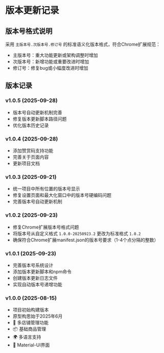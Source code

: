 # 版本更新记录

<!-- 注意：API服务器配置功能与backend项目相关，backend项目为后期开发内容 -->

## 版本号格式说明
采用 `主版本号.次版本号.修订号` 的标准语义化版本格式，符合Chrome扩展规范：
- 主版本号：重大功能更新或架构调整时增加
- 次版本号：新增功能或重要改进时增加
- 修订号：修复bug或小幅度改进时增加

## 版本记录

### v1.0.5 (2025-09-28)
- 版本号自动更新机制完善
- 修复版本更新脚本路径问题
- 优化版本历史记录

### v1.0.4 (2025-09-28)
- 添加赞赏码支持功能
- 完善关于页面内容
- 更新项目文档

### v1.0.3 (2025-09-21)
- 统一项目中所有位置的版本号显示
- 修复设置页面和最大化窗口中的版本号硬编码问题
- 完善版本号自动更新机制

### v1.0.2 (2025-09-23)
- 修复Chrome扩展版本号格式问题
- 将版本号从自定义格式 `1.0.0-20250923.2` 更改为标准格式 `1.0.2`
- 确保符合Chrome扩展manifest.json的版本号要求（1-4个点分隔的整数）

### v1.0.1 (2025-09-23)
- 完善版本号系统设计
- 添加版本更新脚本和npm命令
- 创建版本更新日志文件
- 实现自动版本号递增功能

### v1.0.0 (2025-08-15)
- 项目初始构建版本
- 原型构思始于2025年6月
- 🏪 多店铺管理功能
- 📦 基础商品管理
- 🌍 多语言支持
- 🎨 Material-UI界面